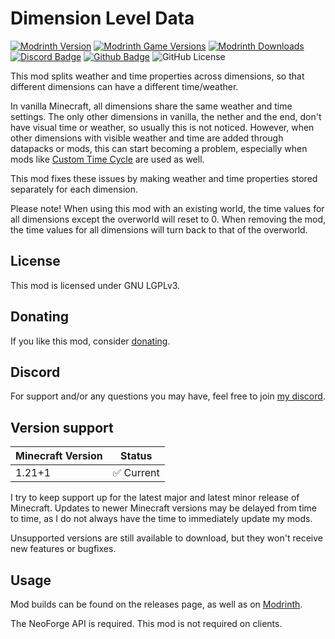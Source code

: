# Dimension Level Data

[![Modrinth Version](https://img.shields.io/modrinth/v/bkJ2cuX0?logo=modrinth&color=008800)](https://modrinth.com/mod/dimension-level-data)
[![Modrinth Game Versions](https://img.shields.io/modrinth/game-versions/bkJ2cuX0?logo=modrinth&color=008800)](https://modrinth.com/mod/dimension-level-data)
[![Modrinth Downloads](https://img.shields.io/modrinth/dt/bkJ2cuX0?logo=modrinth&color=008800)](https://modrinth.com/mod/dimension-level-data)
[![Discord Badge](https://img.shields.io/badge/chat-discord-%235865f2)](https://discord.gg/CNNkyWRkqm)
[![Github Badge](https://img.shields.io/badge/github-dimensionleveldata-white?logo=github)](https://github.com/eclipseisoffline/dimensionleveldata)
![GitHub License](https://img.shields.io/github/license/eclipseisoffline/dimensionleveldata)

This mod splits weather and time properties across dimensions, so that different dimensions can have a different time/weather.

In vanilla Minecraft, all dimensions share the same weather and time settings. The only other dimensions in vanilla,
the nether and the end, don't have visual time or weather, so usually this is not noticed. However, when other dimensions
with visible weather and time are added through datapacks or mods, this can start becoming a problem, especially when mods
like [Custom Time Cycle](https://modrinth.com/mod/customtimecycle) are used as well.

This mod fixes these issues by making weather and time properties stored separately for each dimension.

Please note! When using this mod with an existing world, the time values for all dimensions except the overworld will reset
to 0. When removing the mod, the time values for all dimensions will turn back to that of the overworld.

## License

This mod is licensed under GNU LGPLv3.

## Donating

If you like this mod, consider [donating](https://buymeacoffee.com/eclipseisoffline).

## Discord

For support and/or any questions you may have, feel free to join [my discord](https://discord.gg/CNNkyWRkqm).

## Version support

| Minecraft Version | Status       |
|-------------------|--------------|
| 1.21+1            | ✅ Current    |

I try to keep support up for the latest major and latest minor release of Minecraft. Updates to newer Minecraft
versions may be delayed from time to time, as I do not always have the time to immediately update my mods.

Unsupported versions are still available to download, but they won't receive new features or bugfixes.

## Usage

Mod builds can be found on the releases page, as well as on [Modrinth](https://modrinth.com/mod/dimension-level-data).

The NeoForge API is required. This mod is not required on clients.
